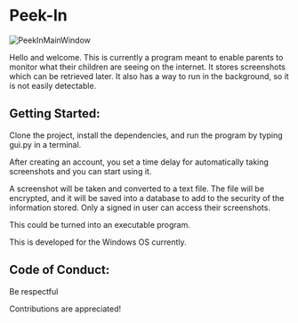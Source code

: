 # Peek-In

![PeekInMainWindow](https://user-images.githubusercontent.com/34344118/172986936-47beb405-a5d4-4f88-8fca-facb37ad94fd.png)

Hello and welcome. This is currently a program meant to enable parents to monitor what their children are seeing on the internet.  It stores screenshots which can be retrieved later.  It also has a way to run
in the background, so it is not easily detectable.

## Getting Started:
   Clone the project, install the dependencies, and run the program by typing gui.py in a terminal.

   After creating an account, you set a time delay 
   for automatically taking screenshots and you can start using it.

   A screenshot will be taken and converted to a text file.  The file will be encrypted,
   and it will be saved into a database to add to the security of the information stored.
   Only a signed in user can access their screenshots.

This could be turned into an executable program.

This is developed for the Windows OS currently.

## Code of Conduct:
  Be respectful
  
Contributions are appreciated!
